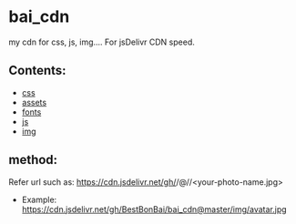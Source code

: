 # bai_cdn
my cdn for css, js, img....
For jsDelivr CDN speed.
## Contents:
- [css](/css)
- [assets](/assets)
- [fonts](/fonts)
- [js](/js)
- [img](/img)

## method:
Refer url such as: https://cdn.jsdelivr.net/gh/<your-github-username>/<your-repository>@<your-branch>/<your-folder>/<your-photo-name.jpg>
  - Example: https://cdn.jsdelivr.net/gh/BestBonBai/bai_cdn@master/img/avatar.jpg
